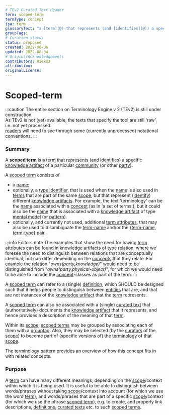 ```yaml
---
# TEv2 Curated Text Header
term: scoped-term
termType: concept
isa: term
glossaryText: "a [term](@) that represents (and [identifies](@)) a specific [knowledge artifact](@) of a particular [community](@) (or other [party](@))."
groupTags:
# Curation status
status: proposed
created: 2022-06-06
updated: 2022-08-04
# Origins/Acknowledgements
contributors: RieksJ
attribution:
originalLicense:
---
```


# Scoped-term

:::caution
The entire section on Terminology Engine v 2 (TEv2) is still under construction.<br/>
As TEv2 is not (yet) available, the texts that specify the tool are still 'raw', i.e. not yet processed.<br/>[readers](@) will need to see through some (currently unprocessed) notational conventions.
:::

### Summary
A **scoped term** is a [term](@) that represents (and [identifies](@)) a specific [knowledge artifact](@) of a particular [community](@) (or other [party](@)).

A [scoped term](@) consists of
- a [name](term-name@);
- optionally, a [type identifier](term-type@), that is used when the [name](term-name@) is also used in [terms](@) that are part of the same [scope](@), but that represent ([identify](@)) different [knowledge artifacts](@). For example, the text 'terminology' can be the [name](term-name@) associated with a [concept](@) (as in 'a set of terms'), but it could also be the [name](term-name@) that is associated with a [knowledge artifact](@) of type [mental model](@) (or [pattern](@)).
- optionally, and currently not used, additional [term attributes](@), that may also be used to disambiguate the [term-name](@) and/or the {[term-name](@), [term-type](@)} pair.

:::info Editors note
The examples that show the need for having [term attributes](@) can be found in [knowledge artifacts](@) of type [relation](@), where we foresee the need to distinguish between relations that are conceptually identical, but can differ depending on the [concepts](@) that they relate. For example the relation "*owns(party,knowledge)*" would need to be distinguished from "*owns(party,physical-object)*", for which we would need to be able to include the [concept](@)-classes as part of the term.
:::

A [scoped term](@) can refer to a (single) [definition](@), which SHOULD be designed such that it helps people to distinguish between [entities](@) that are, and that are not instances of the [knowledge artifact](@) that the [term](scoped-term@) represents.

A [scoped term](@) can also be associated with a (single) [curated text](@) that (authoritatively) documents the [knowledge artifact](@) that it represents, and hence provides a description of the meaning of that [term](scoped-term@).

Within its [scope](@), [scoped terms](@) may be grouped by associating each of them with a [grouptag](@). Also, they may be selected (by the [curators](@) of the [scope](@)) to become part of (specific versions of) the [terminology](@) of that [scope](@).

The [terminology pattern](pattern-terminology-support@) provides an overview of how this concept fits in with related concepts.

### Purpose
A [term](@) can have many different meanings, depending on the [scope](@)/context within which it is being used. It is useful to be able to distinguish between words/phrases without taking [scope](@)/context into account (for which we use the word [term](@)), and words/phrases that are part of a specific [scope](@)/context (for which we use the phrase [scoped term](@)), e.g. to create, and properly link descriptions, [definitions](@), [curated texts](@) etc. to such [scoped terms](@).
